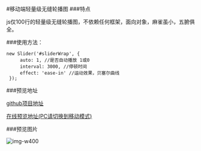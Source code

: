 #移动端轻量级无缝轮播图
###特点

js仅100行的轻量级无缝轮播图，不依赖任何框架，面向对象，麻雀虽小，五腑俱全。

###使用方法：

```
new Slider('#sliderWrap', {
     auto: 1, //是否自动播放 1或0
     interval: 3000, //停顿时间
     effect: 'ease-in' //运动效果，贝塞尔曲线
 });
```

###预览地址

[github项目地址](https://github.com/jawil/slider/tree/master/mobile)

[在线预览地址(PC请切换到移动模式)](http://codepen.io/jawil/full/gmLwEz/)

###预览图片

![img-w400](http://ww1.sinaimg.cn/mw690/a660cab2gy1fder4zd3uvj20hs0vkjsa)


